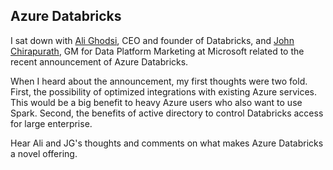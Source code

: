 ## Azure Databricks

I sat down with [Ali Ghodsi](https://people.eecs.berkeley.edu/~alig/), CEO and founder of Databricks, and [John Chirapurath](https://twitter.com/originaljgc), GM for Data Platform Marketing at Microsoft related to the recent announcement of Azure Databricks.

When I heard about the announcement, my first thoughts were two fold.  First, the possibility of optimized integrations with existing Azure services.  This would be a big benefit to heavy Azure users who also want to use Spark.  Second, the benefits of active directory to control Databricks access for large enterprise.

Hear Ali and JG's thoughts and comments on what makes Azure Databricks a novel offering.

